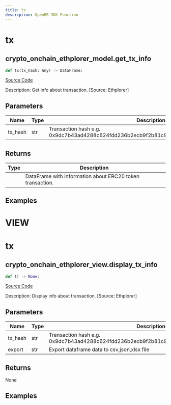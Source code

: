 ```yaml
---
title: tx
description: OpenBB SDK Function
---
```

# tx

## crypto_onchain_ethplorer_model.get_tx_info

```python
def tx(tx_hash: Any) -> DataFrame:
```
[Source Code](https://github.com/OpenBB-finance/OpenBBTerminal/tree/main/openbb_terminal/cryptocurrency/onchain/ethplorer_model.py#L436)

Description: Get info about transaction. [Source: Ethplorer]

## Parameters

| Name | Type | Description | Default | Optional |
| ---- | ---- | ----------- | ------- | -------- |
| tx_hash | str | Transaction hash e.g. 0x9dc7b43ad4288c624fdd236b2ecb9f2b81c93e706b2ffd1d19b112c1df7849e6 | None | False |

## Returns

| Type | Description |
| ---- | ----------- |
|  | DataFrame with information about ERC20 token transaction. |

## Examples




# VIEW

# tx

## crypto_onchain_ethplorer_view.display_tx_info

```python
def t) -> None:
```
[Source Code](https://github.com/OpenBB-finance/OpenBBTerminal/tree/main/openbb_terminal/decorators.py#L248)

Description: Display info about transaction. [Source: Ethplorer]

## Parameters

| Name | Type | Description | Default | Optional |
| ---- | ---- | ----------- | ------- | -------- |
| tx_hash | str | Transaction hash e.g. 0x9dc7b43ad4288c624fdd236b2ecb9f2b81c93e706b2ffd1d19b112c1df7849e6 | None | False |
| export | str | Export dataframe data to csv,json,xlsx file | None | False |

## Returns

None

## Examples

